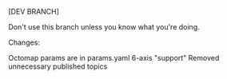 [DEV BRANCH]

Don't use this branch unless you know what you're doing.

Changes:

Octomap params are in params.yaml
6-axis "support"
Removed unnecessary published topics
